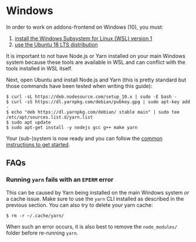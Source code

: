 # Windows

In order to work on addons-frontend on Windows (10), you must:

1. [install the Windows Subsystem for Linux (WSL) version 1](https://medium.com/@gmusumeci/linux-on-windows-totally-how-to-install-wsl-1-and-wsl-2-307c9dd38a36)
2. [use the Ubuntu 18 LTS distribution](https://www.microsoft.com/store/apps/9N9TNGVNDL3Q)

It is important to not have Node.js or Yarn installed on your main Windows system because these tools are available in WSL and can conflict with the tools installed in WSL itself.

Next, open Ubuntu and install Node.js and Yarn (this is pretty standard but those commands have been tested when writing this guide):

```
$ curl -sL https://deb.nodesource.com/setup_10.x | sudo -E bash -
$ curl -sS https://dl.yarnpkg.com/debian/pubkey.gpg | sudo apt-key add -
$ echo "deb https://dl.yarnpkg.com/debian/ stable main" | sudo tee /etc/apt/sources.list.d/yarn.list
$ sudo apt update
$ sudo apt-get install -y nodejs gcc g++ make yarn
```

Your (sub-)system is now ready and you can follow the [common instructions to get started](https://github.com/mozilla/addons-frontend#get-started).

## FAQs

### Running `yarn` fails with an `EPERM` error

This can be caused by Yarn being installed on the main Windows system _or_ a cache issue. Make sure to use the `yarn` CLI installed as described in the previous section. You can also try to delete your yarn cache:

```
$ rm -r ~/.cache/yarn/
```

When such an error occurs, it is also best to remove the `node_modules/` folder before re-running `yarn`.
